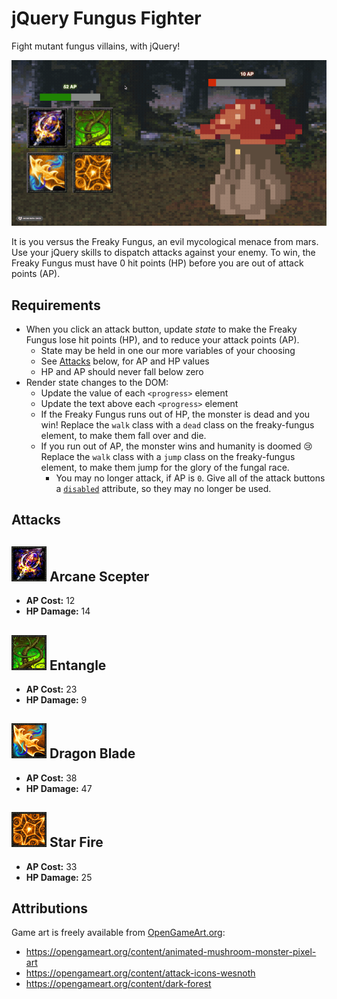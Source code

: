 # jQuery Fungus Fighter

Fight mutant fungus villains, with jQuery!

![demo](demo.gif)

It is you versus the Freaky Fungus, an evil mycological menace from mars. Use your jQuery skills to dispatch attacks against your enemy. To win, the Freaky Fungus must have 0 hit points (HP) before you are out of attack points (AP).



## Requirements

- When you click an attack button, update _state_ to make the Freaky Fungus lose hit points (HP), and to reduce your attack points (AP). 
  - State may be held in one our more variables of your choosing
  - See [Attacks](#attacks) below, for AP and HP values
  - HP and AP should never fall below zero
- Render state changes to the DOM:
  - Update the value of each `<progress>` element
  - Update the text above each `<progress>` element
  - If the Freaky Fungus runs out of HP, the monster is dead and you win! Replace the `walk` class with a `dead` class on the freaky-fungus element, to make them fall over and die.
  - If you run out of AP, the monster wins and humanity is doomed 😢 Replace the `walk` class with a `jump` class on the freaky-fungus element, to make them jump for the glory of the fungal race.
    - You may no longer attack, if AP is `0`. Give all of the attack buttons a [`disabled`](https://www.w3schools.com/tags/att_button_disabled.asp) attribute, so they may no longer be used. 

## Attacks

## ![arcane scepter](./images/arcane-sceptre.png) Arcane Scepter

- **AP Cost:** 12
- **HP Damage:** 14


## ![entangle](./images/entangle-3.png) Entangle

- **AP Cost:** 23
- **HP Damage:** 9

## ![dragon blade](./images/dragon-blade-3.png) Dragon Blade

- **AP Cost:** 38
- **HP Damage:** 47

## ![star fire](./images/star-fire.png) Star Fire

- **AP Cost:** 33
- **HP Damage:** 25


## Attributions

Game art is freely available from [OpenGameArt.org](https://opengameart.org/):
- https://opengameart.org/content/animated-mushroom-monster-pixel-art
- https://opengameart.org/content/attack-icons-wesnoth
- https://opengameart.org/content/dark-forest